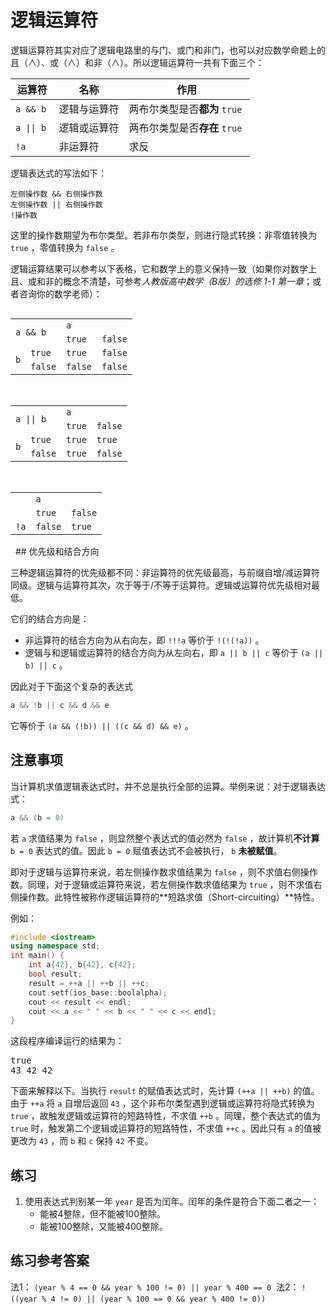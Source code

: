 # 逻辑运算符

逻辑运算符其实对应了逻辑电路里的与门、或门和非门，也可以对应数学命题上的且（$\wedge$）、或（$\wedge$）和非（$\wedge$）。所以逻辑运算符一共有下面三个：

| **运算符** | **名称** | **作用** |
| --- | --- | --- |
| `a && b`  | 逻辑与运算符 | 两布尔类型是否**都为** `true`  |
| <code>a &#124;&#124; b</code>  | 逻辑或运算符 | 两布尔类型是否**存在** `true`  |
| `!a`  | 非运算符 | 求反 |

逻辑表达式的写法如下：
```
左侧操作数 && 右侧操作数
左侧操作数 || 右侧操作数
!操作数
```

这里的操作数期望为布尔类型。若非布尔类型，则进行隐式转换：非零值转换为 `true` ，零值转换为 `false` 。

逻辑运算结果可以参考以下表格，它和数学上的意义保持一致（如果你对数学上且、或和非的概念不清楚，可参考*人教版高中数学（B版）的选修 1-1 第一章*；或者咨询你的数学老师）：
<table style="display:inline-block">
    <tr>
        <td colspan="2" rowspan="2"><code>a && b</code></td>
        <td colspan="2"><code>a</code></td>
    </tr>
    <tr>
        <td><code>true</code></td>
        <td><code>false</code></td>
    </tr>
    <tr>
        <td rowspan="2"><code>b</code></td>
        <td><code>true</code></td>
        <td><code>true</code></td>
        <td><code>false</code></td>
    </tr>
    <tr>
        <td><code>false</code></td>
        <td><code>false</code></td>
        <td><code>false</code></td>
    </tr>
</table>
&nbsp;&nbsp;
<table style="display:inline-block">
    <tr>
        <td colspan="2" rowspan="2"><code>a || b</code></td>
        <td colspan="2"><code>a</code></td>
    </tr>
    <tr>
        <td><code>true</code></td>
        <td><code>false</code></td>
    </tr>
    <tr>
        <td rowspan="2"><code>b</code></td>
        <td><code>true</code></td>
        <td><code>true</code></td>
        <td><code>true</code></td>
    </tr>
    <tr>
        <td><code>false</code></td>
        <td><code>true</code></td>
        <td><code>false</code></td>
    </tr>
</table>
&nbsp;&nbsp;
<table style="display:inline-block">
    <tr>
        <td rowspan="2"></td>
        <td colspan="2"><code>a</code></td>
    </tr>
    <tr>
        <td><code>true</code></td>
        <td><code>false</code></td>
    </tr>
    <tr>
        <td><code>!a</code></td>
        <td><code>false</code></td>
        <td><code>true</code></td>
    </tr>
</table>
 
## 优先级和结合方向

三种逻辑运算符的优先级都不同：非运算符的优先级最高，与前缀自增/减运算符同级。逻辑与运算符其次，次于等于/不等于运算符。逻辑或运算符优先级相对最低。

它们的结合方向是：

- 非运算符的结合方向为从右向左，即 `!!!a` 等价于 `!(!(!a))` 。
- 逻辑与和逻辑或运算符的结合方向为从左向右，即 `a || b || c` 等价于 `(a || b) || c` 。

因此对于下面这个复杂的表达式
```cpp
a && !b || c && d && e
```
它等价于 `(a && (!b)) || ((c && d) && e)` 。
 
## 注意事项

当计算机求值逻辑表达式时，并不总是执行全部的运算。举例来说：对于逻辑表达式：
```cpp
a && (b = 0)
```
若 `a` 求值结果为 `false` ，则显然整个表达式的值必然为 `false` ，故计算机**不计算** `b = 0` 表达式的值。因此 `b = 0` 赋值表达式不会被执行， `b` **未被赋值**。

即对于逻辑与运算符来说，若左侧操作数求值结果为 `false` ，则不求值右侧操作数。同理，对于逻辑或运算符来说，若左侧操作数求值结果为 `true` ，则不求值右侧操作数。此特性被称作逻辑运算符的**短路求值（Short-circuiting）**特性。

例如：
```cpp
#include <iostream>
using namespace std;
int main() {
    int a{42}, b{42}, c{42};
    bool result;
    result = ++a || ++b || ++c;
    cout.setf(ios_base::boolalpha);
    cout << result << endl;
    cout << a << " " << b << " " << c << endl;
}
```
这段程序编译运行的结果为：

<pre class="io">
true
43 42 42
</pre>

下面来解释以下。当执行 `result` 的赋值表达式时，先计算 `(++a || ++b)` 的值。由于 `++a` 将 `a` 自增后返回 `43` ，这个非布尔类型遇到逻辑或运算符将隐式转换为 `true` ，故触发逻辑或运算符的短路特性，不求值 `++b` 。同理，整个表达式的值为 `true` 时，触发第二个逻辑或运算符的短路特性，不求值 `++c` 。因此只有 `a` 的值被更改为 `43` ，而 `b` 和 `c` 保持 `42` 不变。

## 练习 

1. 使用表达式判别某一年 `year` 是否为闰年。闰年的条件是符合下面二者之一：
   - 能被4整除，但不能被100整除。
   - 能被100整除，又能被400整除。

## 练习参考答案

法1： `(year % 4 == 0 && year % 100 != 0) || year % 400 == 0` 
法2： `!((year % 4 != 0) || (year % 100 == 0 && year % 400 != 0))` 
 
